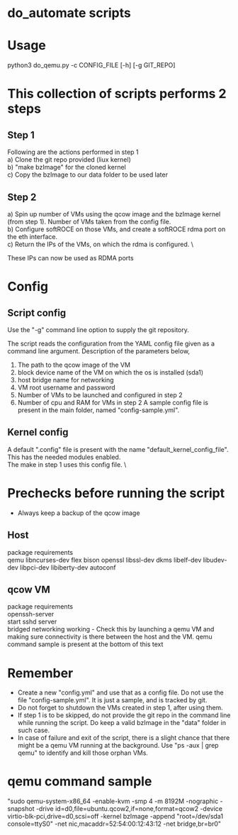 do_automate scripts
===================

Usage
=====
python3 do_qemu.py -c CONFIG_FILE [-h] [-g GIT_REPO]


This collection of scripts performs 2 steps
===========================================
Step 1
------
Following are the actions performed in step 1 \
a) Clone the git repo provided (liux kernel) \
b) "make bzImage" for the cloned kernel \
c) Copy the bzImage to our data folder to be used later

Step 2
------
a) Spin up number of VMs using the qcow image and the bzImage kernel (from step 1). Number of VMs taken from the config file. \
b) Configure softROCE on those VMs, and create a softROCE rdma port on the eth interface. \
c) Return the IPs of the VMs, on which the rdma is configured. \

These IPs can now be used as RDMA ports


Config
======

Script config
-------------
Use the "-g" command line option to supply the git repository.

The script reads the configuration from the YAML config file given as a command line argument.
Description of the parameters below,
1. The path to the qcow image of the VM
2. block device name of the VM on which the os is installed (sda1)
3. host bridge name for networking
4. VM root username and password
5. Number of VMs to be launched and configured in step 2
6. Number of cpu and RAM for VMs in step 2
A sample config file is present in the main folder, named "config-sample.yml".

Kernel config
-------------
A default ".config" file is present with the name "default_kernel_config_file". \
This has the needed modules enabled. \
The make in step 1 uses this config file. \

Prechecks before running the script
===================================
* Always keep a backup of the qcow image

Host
----
package requirements \
	qemu libncurses-dev flex bison openssl libssl-dev dkms libelf-dev libudev-dev libpci-dev libiberty-dev autoconf

qcow VM
-------
package requirements \
	openssh-server \
start sshd server \
bridged networking working - Check this by launching a qemu VM and making sure connectivity is there between the host and the VM. qemu command sample is present at the bottom of this text

Remember
========
* Create a new "config.yml" and use that as a config file. Do not use the file "config-sample.yml". It is just a sample, and is tracked by git.
* Do not forget to shutdown the VMs created in step 1, after using them.
* If step 1 is to be skipped, do not provide the git repo in the command line while running the script. Do keep a valid bzImage in the "data" folder in such case.
* In case of failure and exit of the script, there is a slight chance that there might be a qemu VM running at the background. Use "ps -aux | grep qemu" to identify and kill those orphan VMs.

qemu command sample
===================
"sudo qemu-system-x86_64 -enable-kvm -smp 4 -m 8192M -nographic -snapshot -drive id=d0,file=ubuntu.qcow2,if=none,format=qcow2 -device virtio-blk-pci,drive=d0,scsi=off -kernel bzImage -append "root=/dev/sda1 console=ttyS0" -net nic,macaddr=52:54:00:12:43:12 -net bridge,br=br0"
